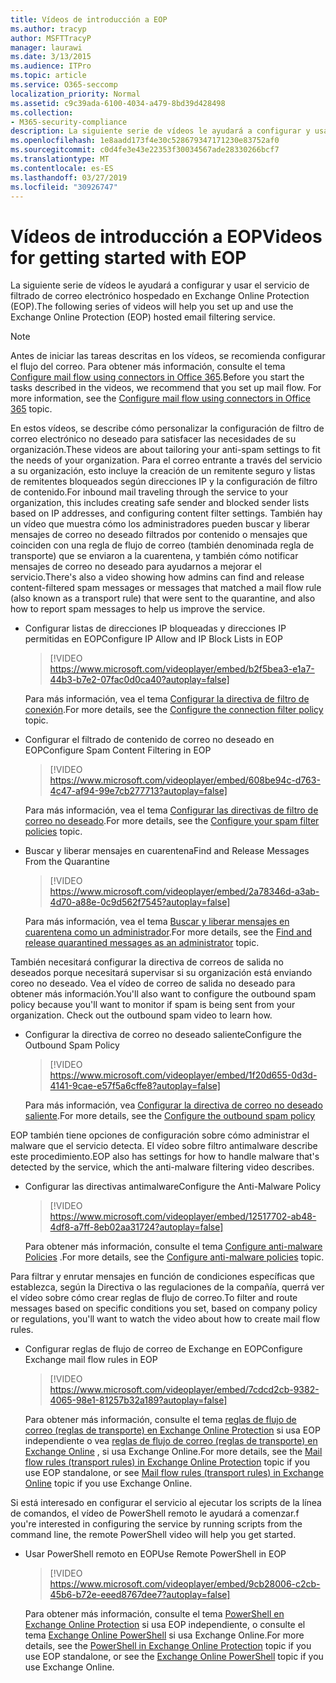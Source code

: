 ```yaml
---
title: Vídeos de introducción a EOP
ms.author: tracyp
author: MSFTTracyP
manager: laurawi
ms.date: 3/13/2015
ms.audience: ITPro
ms.topic: article
ms.service: O365-seccomp
localization_priority: Normal
ms.assetid: c9c39ada-6100-4034-a479-8bd39d428498
ms.collection:
- M365-security-compliance
description: La siguiente serie de vídeos le ayudará a configurar y usar el servicio de filtrado de correo electrónico hospedado en Exchange Online Protection (EOP).
ms.openlocfilehash: 1e8aadd173f4e30c528679347171230e83752af0
ms.sourcegitcommit: c0d4fe3e43e22353f30034567ade28330266bcf7
ms.translationtype: MT
ms.contentlocale: es-ES
ms.lasthandoff: 03/27/2019
ms.locfileid: "30926747"
---
```

# <a name="videos-for-getting-started-with-eop"></a><span data-ttu-id="2e8ef-103">Vídeos de introducción a EOP</span><span class="sxs-lookup"><span data-stu-id="2e8ef-103">Videos for getting started with EOP</span></span>

<span data-ttu-id="2e8ef-104">La siguiente serie de vídeos le ayudará a configurar y usar el servicio de filtrado de correo electrónico hospedado en Exchange Online Protection (EOP).</span><span class="sxs-lookup"><span data-stu-id="2e8ef-104">The following series of videos will help you set up and use the Exchange Online Protection (EOP) hosted email filtering service.</span></span>
  
> [!NOTE]
> <span data-ttu-id="2e8ef-p101">Antes de iniciar las tareas descritas en los vídeos, se recomienda configurar el flujo del correo. Para obtener más información, consulte el tema [Configure mail flow using connectors in Office 365](http://technet.microsoft.com/library/854b5a50-4462-4836-a092-37e208d29624.aspx).</span><span class="sxs-lookup"><span data-stu-id="2e8ef-p101">Before you start the tasks described in the videos, we recommend that you set up mail flow. For more information, see the [Configure mail flow using connectors in Office 365](http://technet.microsoft.com/library/854b5a50-4462-4836-a092-37e208d29624.aspx) topic.</span></span> 
  
<span data-ttu-id="2e8ef-107">En estos vídeos, se describe cómo personalizar la configuración de filtro de correo electrónico no deseado para satisfacer las necesidades de su organización.</span><span class="sxs-lookup"><span data-stu-id="2e8ef-107">These videos are about tailoring your anti-spam settings to fit the needs of your organization.</span></span> <span data-ttu-id="2e8ef-108">Para el correo entrante a través del servicio a su organización, esto incluye la creación de un remitente seguro y listas de remitentes bloqueados según direcciones IP y la configuración de filtro de contenido.</span><span class="sxs-lookup"><span data-stu-id="2e8ef-108">For inbound mail traveling through the service to your organization, this includes creating safe sender and blocked sender lists based on IP addresses, and configuring content filter settings.</span></span> <span data-ttu-id="2e8ef-109">También hay un vídeo que muestra cómo los administradores pueden buscar y liberar mensajes de correo no deseado filtrados por contenido o mensajes que coinciden con una regla de flujo de correo (también denominada regla de transporte) que se enviaron a la cuarentena, y también cómo notificar mensajes de correo no deseado para ayudarnos a mejorar el servicio.</span><span class="sxs-lookup"><span data-stu-id="2e8ef-109">There's also a video showing how admins can find and release content-filtered spam messages or messages that matched a mail flow rule (also known as a transport rule) that were sent to the quarantine, and also how to report spam messages to help us improve the service.</span></span>
  
- <span data-ttu-id="2e8ef-110">Configurar listas de direcciones IP bloqueadas y direcciones IP permitidas en EOP</span><span class="sxs-lookup"><span data-stu-id="2e8ef-110">Configure IP Allow and IP Block Lists in EOP</span></span>
    > [!VIDEO https://www.microsoft.com/videoplayer/embed/b2f5bea3-e1a7-44b3-b7e2-07fac0d0ca40?autoplay=false]
  
    <span data-ttu-id="2e8ef-111">Para más información, vea el tema [Configurar la directiva de filtro de conexión](../configure-the-connection-filter-policy.md).</span><span class="sxs-lookup"><span data-stu-id="2e8ef-111">For more details, see the [Configure the connection filter policy](../configure-the-connection-filter-policy.md) topic.</span></span> 
    
- <span data-ttu-id="2e8ef-112">Configurar el filtrado de contenido de correo no deseado en EOP</span><span class="sxs-lookup"><span data-stu-id="2e8ef-112">Configure Spam Content Filtering in EOP</span></span>
    > [!VIDEO https://www.microsoft.com/videoplayer/embed/608be94c-d763-4c47-af94-99e7cb277713?autoplay=false]
  
    <span data-ttu-id="2e8ef-113">Para más información, vea el tema [Configurar las directivas de filtro de correo no deseado](../configure-your-spam-filter-policies.md).</span><span class="sxs-lookup"><span data-stu-id="2e8ef-113">For more details, see the [Configure your spam filter policies](../configure-your-spam-filter-policies.md) topic.</span></span> 
    
- <span data-ttu-id="2e8ef-114">Buscar y liberar mensajes en cuarentena</span><span class="sxs-lookup"><span data-stu-id="2e8ef-114">Find and Release Messages From the Quarantine</span></span>
    > [!VIDEO https://www.microsoft.com/videoplayer/embed/2a78346d-a3ab-4d70-a88e-0c9d562f7545?autoplay=false]
  
    <span data-ttu-id="2e8ef-115">Para más información, vea el tema [Buscar y liberar mensajes en cuarentena como un administrador](../find-and-release-quarantined-messages-as-an-administrator.md).</span><span class="sxs-lookup"><span data-stu-id="2e8ef-115">For more details, see the [Find and release quarantined messages as an administrator](../find-and-release-quarantined-messages-as-an-administrator.md) topic.</span></span> 
    
<span data-ttu-id="2e8ef-p103">También necesitará configurar la directiva de correos de salida no deseados porque necesitará supervisar si su organización está enviando coreo no deseado. Vea el vídeo de correo de salida no deseado para obtener más información.</span><span class="sxs-lookup"><span data-stu-id="2e8ef-p103">You'll also want to configure the outbound spam policy because you'll want to monitor if spam is being sent from your organization. Check out the outbound spam video to learn how.</span></span>
  
- <span data-ttu-id="2e8ef-118">Configurar la directiva de correo no deseado saliente</span><span class="sxs-lookup"><span data-stu-id="2e8ef-118">Configure the Outbound Spam Policy</span></span>
    > [!VIDEO https://www.microsoft.com/videoplayer/embed/1f20d655-0d3d-4141-9cae-e57f5a6cffe8?autoplay=false]
  
    <span data-ttu-id="2e8ef-119">Para más información, vea [Configurar la directiva de correo no deseado saliente](../configure-the-outbound-spam-policy.md).</span><span class="sxs-lookup"><span data-stu-id="2e8ef-119">For more details, see the [Configure the outbound spam policy](../configure-the-outbound-spam-policy.md)</span></span>
    
<span data-ttu-id="2e8ef-120">EOP también tiene opciones de configuración sobre cómo administrar el malware que el servicio detecta. El vídeo sobre filtro antimalware describe este procedimiento.</span><span class="sxs-lookup"><span data-stu-id="2e8ef-120">EOP also has settings for how to handle malware that's detected by the service, which the anti-malware filtering video describes.</span></span>
  
- <span data-ttu-id="2e8ef-121">Configurar las directivas antimalware</span><span class="sxs-lookup"><span data-stu-id="2e8ef-121">Configure the Anti-Malware Policy</span></span>
    > [!VIDEO https://www.microsoft.com/videoplayer/embed/12517702-ab48-4df8-a7ff-8eb02aa31724?autoplay=false]
  
    <span data-ttu-id="2e8ef-122">Para obtener más información, consulte el tema [Configure anti-malware Policies](../configure-anti-malware-policies.md) .</span><span class="sxs-lookup"><span data-stu-id="2e8ef-122">For more details, see the [Configure anti-malware policies](../configure-anti-malware-policies.md) topic.</span></span> 
    
<span data-ttu-id="2e8ef-123">Para filtrar y enrutar mensajes en función de condiciones específicas que establezca, según la Directiva o las regulaciones de la compañía, querrá ver el vídeo sobre cómo crear reglas de flujo de correo.</span><span class="sxs-lookup"><span data-stu-id="2e8ef-123">To filter and route messages based on specific conditions you set, based on company policy or regulations, you'll want to watch the video about how to create mail flow rules.</span></span>
  
- <span data-ttu-id="2e8ef-124">Configurar reglas de flujo de correo de Exchange en EOP</span><span class="sxs-lookup"><span data-stu-id="2e8ef-124">Configure Exchange mail flow rules in EOP</span></span>
    > [!VIDEO https://www.microsoft.com/videoplayer/embed/7cdcd2cb-9382-4065-98e1-81257b32a189?autoplay=false]
  
    <span data-ttu-id="2e8ef-125">Para obtener más información, consulte el tema [reglas de flujo de correo (reglas de transporte) en Exchange Online Protection](mail-flow-rules-transport-rules-0.md) si usa EOP independiente o vea [reglas de flujo de correo (reglas de transporte) en Exchange Online](http://technet.microsoft.com/library/743bd525-0ca2-426d-b76c-b4a052bc8886.aspx) , si usa Exchange Online.</span><span class="sxs-lookup"><span data-stu-id="2e8ef-125">For more details, see the [Mail flow rules (transport rules) in Exchange Online Protection](mail-flow-rules-transport-rules-0.md) topic if you use EOP standalone, or see [Mail flow rules (transport rules) in Exchange Online](http://technet.microsoft.com/library/743bd525-0ca2-426d-b76c-b4a052bc8886.aspx) topic if you use Exchange Online.</span></span>
    
<span data-ttu-id="2e8ef-126">Si está interesado en configurar el servicio al ejecutar los scripts de la línea de comandos, el vídeo de PowerShell remoto le ayudará a comenzar.</span><span class="sxs-lookup"><span data-stu-id="2e8ef-126">f you're interested in configuring the service by running scripts from the command line, the remote PowerShell video will help you get started.</span></span>
  
- <span data-ttu-id="2e8ef-127">Usar PowerShell remoto en EOP</span><span class="sxs-lookup"><span data-stu-id="2e8ef-127">Use Remote PowerShell in EOP</span></span>
    > [!VIDEO https://www.microsoft.com/videoplayer/embed/9cb28006-c2cb-45b6-b72e-eeed8767dee7?autoplay=false]
  
    <span data-ttu-id="2e8ef-128">Para obtener más información, consulte el tema [PowerShell en Exchange Online Protection](http://technet.microsoft.com/library/f7918a88-774a-405e-945b-bc2f5ee9f748.aspx) si usa EOP independiente, o consulte el tema [Exchange Online PowerShell](http://technet.microsoft.com/library/1cb603b0-2961-4afe-b879-b048fe0f64a2.aspx) si usa Exchange Online.</span><span class="sxs-lookup"><span data-stu-id="2e8ef-128">For more details, see the [PowerShell in Exchange Online Protection](http://technet.microsoft.com/library/f7918a88-774a-405e-945b-bc2f5ee9f748.aspx) topic if you use EOP standalone, or see the [Exchange Online PowerShell](http://technet.microsoft.com/library/1cb603b0-2961-4afe-b879-b048fe0f64a2.aspx) topic if you use Exchange Online.</span></span> 
    

